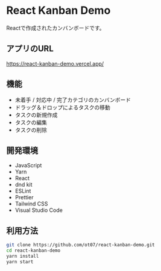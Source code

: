 # React Kanban Demo

Reactで作成されたカンバンボードです。

## アプリのURL

https://react-kanban-demo.vercel.app/

## 機能

* 未着手 / 対応中 / 完了カテゴリのカンバンボード
* ドラッグ＆ドロップによるタスクの移動
* タスクの新規作成
* タスクの編集
* タスクの削除

## 開発環境

* JavaScript
* Yarn
* React
* dnd kit
* ESLint
* Prettier
* Tailwind CSS
* Visual Studio Code

## 利用方法

```sh
git clone https://github.com/ot07/react-kanban-demo.git
cd react-kanban-demo
yarn install
yarn start
```
